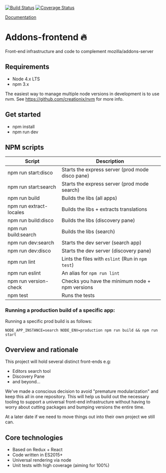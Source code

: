 
[![Build Status](https://travis-ci.org/mozilla/addons-frontend.svg?branch=master)](https://travis-ci.org/mozilla/addons-frontend)
[![Coverage Status](https://coveralls.io/repos/github/mozilla/addons-frontend/badge.svg?branch=master)](https://coveralls.io/github/mozilla/addons-frontend?branch=master)

[Documentation](http://addons-frontend.readthedocs.io/en/latest/)

# Addons-frontend 🔥

Front-end infrastructure and code to complement mozilla/addons-server

## Requirements

* Node 4.x LTS
* npm 3.x

The easiest way to manage multiple node versions in development is to use
nvm. See https://github.com/creationix/nvm for more info.

## Get started

* npm install
* npm run dev


## NPM scripts

| Script                 | Description                                         |
|------------------------|-----------------------------------------------------|
| npm run start:disco    |  Starts the express server (prod mode disco pane)   |
| npm run start:search   |  Starts the express server (prod mode search)       |
| npm run build          |  Builds the libs (all apps)                         |
| npm run extract-locales|  Builds the libs + extracts translations            |
| npm run build:disco    |  Builds the libs (discovery pane)                   |
| npm run build:search   |  Builds the libs (search)                           |
| npm run dev:search     |  Starts the dev server (search app)                 |
| npm run dev:disco      |  Starts the dev server (discovery pane)             |
| npm run lint           |  Lints the files with `eslint` (Run in `npm test`)  |
| npm run eslint         |  An alias for `npm run lint`                        |
| npm run version-check  |  Checks you have the minimum node + npm versions    |
| npm test               |  Runs the tests                                     |


### Running a production build of a specific app:

Running a specific prod build is as follows:

```
NODE_APP_INSTANCE=search NODE_ENV=production npm run build && npm run start
```

## Overview and rationale

This project will hold several distinct front-ends e.g:

* Editors search tool
* Discovery Pane
* and beyond...

We've made a conscious decision to avoid "premature modularization" and
keep this all in one repository. This will help us build out the necessary
tooling to support a universal front-end infrastructure without having to
worry about cutting packages and bumping versions the entire time.

At a later date if we need to move things out into their own project we
still can.

## Core technologies

* Based on Redux + React
* Code written in ES2015+
* Universal rendering via node
* Unit tests with high coverage (aiming for 100%)
